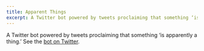 ```yaml
---
title: Apparent Things
excerpt: A Twitter bot powered by tweets proclaiming that something ‘is apparently a thing.’
---
```

A Twitter bot powered by tweets proclaiming that something ‘is apparently a thing.’ See the [bot on Twitter](http://twitter.com/apparent_things).
